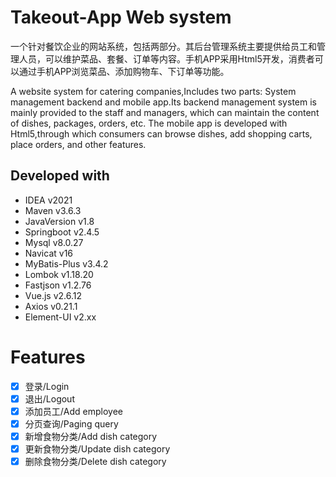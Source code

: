 # Takeout-App Web system

一个针对餐饮企业的网站系统，包括两部分。其后台管理系统主要提供给员工和管理人员，可以维护菜品、套餐、订单等内容。手机APP采用Html5开发，消费者可以通过手机APP浏览菜品、添加购物车、下订单等功能。

A website system for catering companies,Includes two parts: System management backend and mobile app.Its backend management system is mainly provided to the staff and managers, which can maintain the content of dishes, packages, orders, etc. The mobile app is developed with Html5,through which consumers can browse dishes, add shopping carts, place orders, and other features.
## Developed with

- IDEA v2021
- Maven v3.6.3
- JavaVersion v1.8
- Springboot v2.4.5
- Mysql v8.0.27
- Navicat v16
- MyBatis-Plus v3.4.2
- Lombok v1.18.20
- Fastjson v1.2.76
- Vue.js v2.6.12
- Axios v0.21.1
- Element-UI v2.xx

# Features

- [x] 登录/Login
- [x] 退出/Logout
- [x] 添加员工/Add employee
- [x] 分页查询/Paging query
- [x] 新增食物分类/Add dish category
- [x] 更新食物分类/Update dish category
- [x] 删除食物分类/Delete dish category